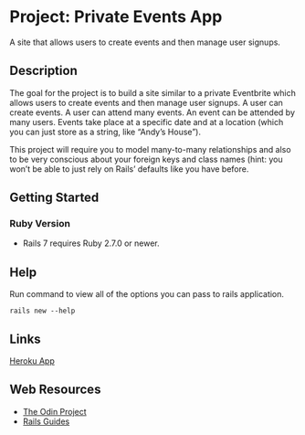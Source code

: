 # Project: Private Events App

A site that allows users to create events and then manage user signups.

## Description

The goal for the project is to build a site similar to a private Eventbrite which allows users to create events and then manage user signups.
A user can create events. A user can attend many events. An event can be attended by many users. Events take place at a specific date and at a location (which you can just store as a string, like “Andy’s House”).

This project will require you to model many-to-many relationships and also to be very conscious about your foreign keys and class names (hint: you won’t be able to just rely on Rails’ defaults like you have before.

## Getting Started

### Ruby Version

* Rails 7 requires Ruby 2.7.0 or newer.

## Help

Run command to view all of the options you can pass to rails application.
```
rails new --help
```
## Links
[Heroku App](https://afternoon-depths-31503.herokuapp.com/)

## Web Resources

* [The Odin Project](https://www.theodinproject.com/lessons/ruby-on-rails-blog-app)
* [Rails Guides](https://guides.rubyonrails.org/getting_started.html)
